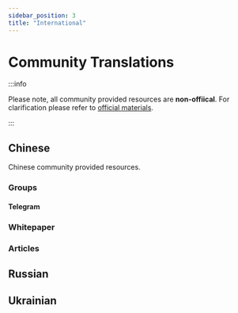 ```yaml
---
sidebar_position: 3
title: "International"
---
```


# Community Translations
:::info

Please note, all community provided resources are **non-offiical**. For clarification please refer to [official materials](/docs/Resources/official). 

:::

## Chinese

Chinese community provided resources.

### Groups

#### Telegram

    

### Whitepaper

### Articles

## Russian

## Ukrainian
